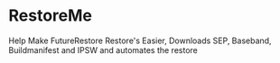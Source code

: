 # RestoreMe
 Help Make FutureRestore Restore's Easier, Downloads SEP, Baseband, Buildmanifest and IPSW and automates the restore
